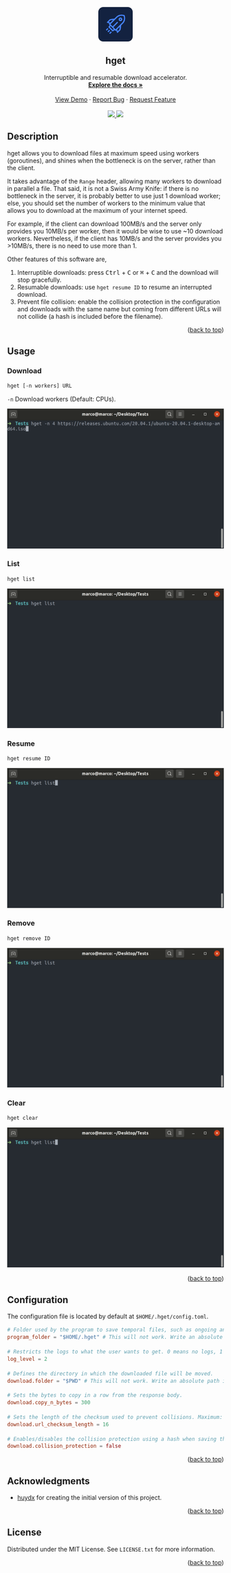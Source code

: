 <div id="top"></div>

<div align="center">
  <a href="https://github.com/marcotomasrodriguez/hget">
    <img src="assets/logo.svg" alt="Logo" width="80" height="80">
  </a>
  <h2 align="center">hget</h2>
  <p align="center">
    Interruptible and resumable download accelerator.
    <br />
    <a href="https://github.com/marcotomasrodriguez/hget"><strong>Explore the docs »</strong></a>
    <br />
    <br />
    <a href="https://github.com/marcotomasrodriguez/hget">View Demo</a>
    ·
    <a href="https://github.com/marcotomasrodriguez/hget/issues">Report Bug</a>
    ·
    <a href="https://github.com/othneildrew/Best-README-Template/issues">Request Feature</a>
    <br />
    <br />
    <a href="https://opensource.org/licenses/MIT">
      <img src="https://img.shields.io/badge/License-MIT-blue.svg">
    </a>
    <a href="https://github.com/MarcoTomasRodriguez/hget/workflows/CI">
      <img src="https://github.com/MarcoTomasRodriguez/hget/workflows/CI/badge.svg">
    </a>
  </p>
</div>

## Description

hget allows you to download files at maximum speed using workers (goroutines), and shines when the bottleneck is on the server, rather than the client.

It takes advantage of the `Range` header, allowing many workers to download in parallel a file. That said, it is not a Swiss Army Knife: if there is no bottleneck in the server, it is probably better to use just 1 download worker; else, you should set the number of workers to the minimum value that allows you to download at the maximum of your internet speed.

For example, if the client can download 100MB/s and the server only provides you 10MB/s per worker, then it would be wise to use ~10 download workers. Nevertheless, if the client has 10MB/s and the server provides you >10MB/s, there is no need to use more than 1.

Other features of this software are,

1. Interruptible downloads: press <kbd>Ctrl</kbd> + <kbd>C</kbd> or <kbd>⌘</kbd> + <kbd>C</kbd> and the download will stop gracefully.
2. Resumable downloads: use `hget resume ID` to resume an interrupted download.
3. Prevent file collision: enable the collision protection in the configuration and downloads with the same name but coming from different URLs will not collide (a hash is included before the filename).

<p align="right">(<a href="#top">back to top</a>)</p>

## Usage

### Download

```bash
hget [-n workers] URL
```

`-n` Download workers (Default: CPUs).

![Download demo](https://raw.githubusercontent.com/MarcoTomasRodriguez/hget/assets/gifs/download.gif)

### List

```bash
hget list
```

![List demo](https://raw.githubusercontent.com/MarcoTomasRodriguez/hget/assets/gifs/list.gif)

### Resume

```bash
hget resume ID
```

![Resume demo](https://raw.githubusercontent.com/MarcoTomasRodriguez/hget/assets/gifs/resume.gif)

### Remove

```bash
hget remove ID
```

![Remove demo](https://raw.githubusercontent.com/MarcoTomasRodriguez/hget/assets/gifs/remove.gif)

### Clear

```bash
hget clear
```

![Clear demo](https://raw.githubusercontent.com/MarcoTomasRodriguez/hget/assets/gifs/clear.gif)

<p align="right">(<a href="#top">back to top</a>)</p>

## Configuration

The configuration file is located by default at `$HOME/.hget/config.toml`.

```toml
# Folder used by the program to save temporal files, such as ongoing and paused downloads.
program_folder = "$HOME/.hget" # This will not work. Write an absolute path instead.

# Restricts the logs to what the user wants to get. 0 means no logs, 1 only important logs and 2 all logs.
log_level = 2

# Defines the directory in which the downloaded file will be moved.
download.folder = "$PWD" # This will not work. Write an absolute path instead.

# Sets the bytes to copy in a row from the response body.
download.copy_n_bytes = 300

# Sets the length of the checksum used to prevent collisions. Maximum: 32.
download.url_checksum_length = 16

# Enables/disables the collision protection using a hash when saving the file to the final destination.
download.collision_protection = false
```

<p align="right">(<a href="#top">back to top</a>)</p>

## Acknowledgments

- [huydx](https://github.com/huydx) for creating the initial version of this project.

<p align="right">(<a href="#top">back to top</a>)</p>

## License

Distributed under the MIT License. See `LICENSE.txt` for more information.

<p align="right">(<a href="#top">back to top</a>)</p>
